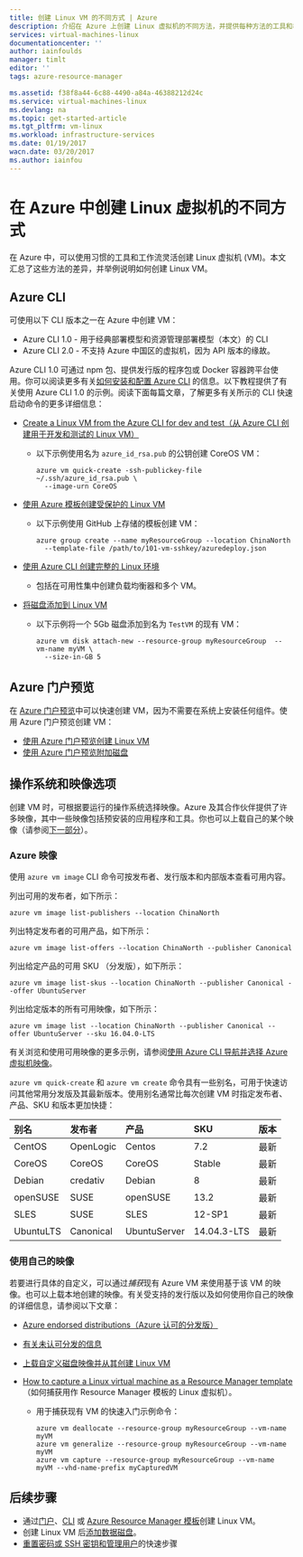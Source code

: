 ```yaml
---
title: 创建 Linux VM 的不同方式 | Azure
description: 介绍在 Azure 上创建 Linux 虚拟机的不同方法，并提供每种方法的工具和教程的链接。
services: virtual-machines-linux
documentationcenter: ''
author: iainfoulds
manager: timlt
editor: ''
tags: azure-resource-manager

ms.assetid: f38f8a44-6c88-4490-a84a-46388212d24c
ms.service: virtual-machines-linux
ms.devlang: na
ms.topic: get-started-article
ms.tgt_pltfrm: vm-linux
ms.workload: infrastructure-services
ms.date: 01/19/2017
wacn.date: 03/20/2017
ms.author: iainfou
---
```


# 在 Azure 中创建 Linux 虚拟机的不同方式
在 Azure 中，可以使用习惯的工具和工作流灵活创建 Linux 虚拟机 (VM)。本文汇总了这些方法的差异，并举例说明如何创建 Linux VM。

## Azure CLI
可使用以下 CLI 版本之一在 Azure 中创建 VM：

- Azure CLI 1.0 - 用于经典部署模型和资源管理部署模型（本文）的 CLI
- Azure CLI 2.0 - 不支持 Azure 中国区的虚拟机，因为 API 版本的缘故。

Azure CLI 1.0 可通过 npm 包、提供发行版的程序包或 Docker 容器跨平台使用。你可以阅读更多有关[如何安装和配置 Azure CLI](../xplat-cli-install.md) 的信息。以下教程提供了有关使用 Azure CLI 1.0 的示例。阅读下面每篇文章，了解更多有关所示的 CLI 快速启动命令的更多详细信息：

* [Create a Linux VM from the Azure CLI for dev and test（从 Azure CLI 创建用于开发和测试的 Linux VM）](./virtual-machines-linux-quick-create-cli-nodejs.md)

    * 以下示例使用名为 `azure_id_rsa.pub` 的公钥创建 CoreOS VM：

        ```
        azure vm quick-create -ssh-publickey-file ~/.ssh/azure_id_rsa.pub \
          --image-urn CoreOS
        ```

* [使用 Azure 模板创建受保护的 Linux VM](./virtual-machines-linux-create-ssh-secured-vm-from-template.md)

    * 以下示例使用 GitHub 上存储的模板创建 VM：

        ```
        azure group create --name myResourceGroup --location ChinaNorth 
          --template-file /path/to/101-vm-sshkey/azuredeploy.json
        ```

* [使用 Azure CLI 创建完整的 Linux 环境](./virtual-machines-linux-create-cli-complete-nodejs.md)

    * 包括在可用性集中创建负载均衡器和多个 VM。
* [将磁盘添加到 Linux VM](./virtual-machines-linux-add-disk.md)

    * 以下示例将一个 5Gb 磁盘添加到名为 `TestVM` 的现有 VM：

        ```
        azure vm disk attach-new --resource-group myResourceGroup  --vm-name myVM \
          --size-in-GB 5
        ```

## Azure 门户预览
在 [Azure 门户预览](https://portal.azure.cn)中可以快速创建 VM，因为不需要在系统上安装任何组件。使用 Azure 门户预览创建 VM：

* [使用 Azure 门户预览创建 Linux VM](./virtual-machines-linux-quick-create-portal.md)
* [使用 Azure 门户预览附加磁盘](./virtual-machines-linux-attach-disk-portal.md)

## 操作系统和映像选项
创建 VM 时，可根据要运行的操作系统选择映像。Azure 及其合作伙伴提供了许多映像，其中一些映像包括预安装的应用程序和工具。你也可以上载自己的某个映像（请参阅[下一部分](#use-your-own-image)）。

### Azure 映像
使用 `azure vm image` CLI 命令可按发布者、发行版本和内部版本查看可用内容。

列出可用的发布者，如下所示：

```azurecli
azure vm image list-publishers --location ChinaNorth
```

列出特定发布者的可用产品，如下所示：

```
azure vm image list-offers --location ChinaNorth --publisher Canonical
```

列出给定产品的可用 SKU （分发版），如下所示：

```
azure vm image list-skus --location ChinaNorth --publisher Canonical --offer UbuntuServer
```

列出给定版本的所有可用映像，如下所示：

```azurecli
azure vm image list --location ChinaNorth --publisher Canonical --offer UbuntuServer --sku 16.04.0-LTS
```

有关浏览和使用可用映像的更多示例，请参阅[使用 Azure CLI 导航并选择 Azure 虚拟机映像](./virtual-machines-linux-cli-ps-findimage.md)。

`azure vm quick-create` 和 `azure vm create` 命令具有一些别名，可用于快速访问其他常用分发版及其最新版本。使用别名通常比每次创建 VM 时指定发布者、产品、SKU 和版本更加快捷：

| 别名 | 发布者 | 产品 | SKU | 版本 |
|:--- |:--- |:--- |:--- |:--- |
| CentOS |OpenLogic |Centos |7\.2 |最新 |
| CoreOS |CoreOS |CoreOS |Stable |最新 |
| Debian |credativ |Debian |8 |最新 |
| openSUSE |SUSE |openSUSE |13\.2 |最新 |
| SLES |SUSE |SLES |12-SP1 |最新 |
| UbuntuLTS |Canonical |UbuntuServer |14\.04.3-LTS |最新 |

### <a name="use-your-own-image"></a>使用自己的映像
若要进行具体的自定义，可以通过*捕获*现有 Azure VM 来使用基于该 VM 的映像。也可以上载本地创建的映像。有关受支持的发行版以及如何使用你自己的映像的详细信息，请参阅以下文章：

* [Azure endorsed distributions（Azure 认可的分发版）](./virtual-machines-linux-endorsed-distros.md)
* [有关未认可分发的信息](./virtual-machines-linux-create-upload-generic.md)
* [上载自定义磁盘映像并从其创建 Linux VM](./virtual-machines-linux-upload-vhd.md)
* [How to capture a Linux virtual machine as a Resource Manager template](./virtual-machines-linux-capture-image.md)（如何捕获用作 Resource Manager 模板的 Linux 虚拟机）。

    * 用于捕获现有 VM 的快速入门示例命令：

        ```azurecli
        azure vm deallocate --resource-group myResourceGroup --vm-name myVM
        azure vm generalize --resource-group myResourceGroup --vm-name myVM
        azure vm capture --resource-group myResourceGroup --vm-name myVM --vhd-name-prefix myCapturedVM
        ```

## 后续步骤
* 通过[门户](./virtual-machines-linux-quick-create-portal.md)、[CLI](./virtual-machines-linux-quick-create-cli.md) 或 [Azure Resource Manager 模板](./virtual-machines-linux-cli-deploy-templates.md)创建 Linux VM。
* 创建 Linux VM 后[添加数据磁盘](./virtual-machines-linux-add-disk.md)。
* [重置密码或 SSH 密钥和管理用户](./virtual-machines-linux-using-vmaccess-extension.md)的快速步骤

<!---HONumber=Mooncake_0313_2017-->
<!--Update_Description: add information about CLI 2.0-->
